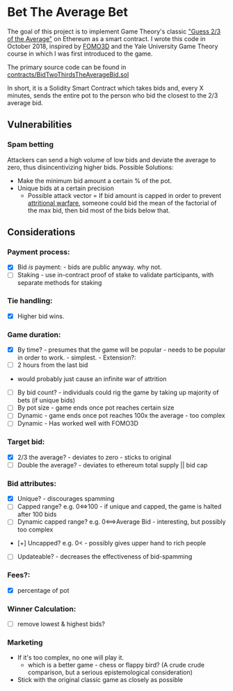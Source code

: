 # Bet The Average Bet 
The goal of this project is to implement Game Theory's classic ["Guess 2/3 of the Average"](https://en.wikipedia.org/wiki/Guess_2/3_of_the_average) on Ethereum as a smart contract. I wrote this code in October 2018, inspired by [FOMO3D](https://fomo3d.hostedwiki.co/pages/Fomo3D%20Explained) and the Yale University Game Theory course in which I was first introduced to the game.

The primary source code can be found in [contracts/BidTwoThirdsTheAverageBid.sol](https://github.com/mccallofthewild/bet-the-average-bet/blob/master/contracts/BidTwoThirdsTheAverageBid.sol)

In short, it is a Solidity Smart Contract which takes bids and, every X minutes, sends the entire pot to the person who bid the closest to the 2/3 average bid.

## Vulnerabilities
### Spam betting 
Attackers can send a high volume of low bids and deviate the average to zero, thus disincentivizing higher bids. 
Possible Solutions: 
* Make the minimum bid amount a certain % of the pot.
* Unique bids at a certain precision 
  * Possible attack vector = If bid amount is capped in order to prevent [attritional warfare](https://en.wikipedia.org/wiki/War_of_attrition_(game)), someone could bid the mean of the factorial of the max bid, then bid most of the bids below that.

## Considerations
### Payment process:
- [x] Bid _is_ payment: - bids are public anyway. why not.
- [ ] Staking -  use in-contract proof of stake to validate participants, with separate methods for staking 
### Tie handling:
- [x] Higher bid wins.
### Game duration:
- [x] By time? - presumes that the game will be popular - needs to be popular in order to work. - simplest. - Extension?:
- [ ] 2 hours from the last bid  
- would probably just cause an infinite war of attrition
- [ ] By bid count? - individuals could rig the game by taking up majority of bets (if unique bids)
- [ ] By pot size - game ends once pot reaches certain size
- [ ] Dynamic - game ends once pot reaches 100x the average - too complex
- [ ] Dynamic - Has worked well with FOMO3D
### Target bid:
- [x] 2/3 the average? - deviates to zero - sticks to original
- [ ] Double the average? - deviates to ethereum total supply || bid cap
### Bid attributes:
- [x] Unique? - discourages spamming
- [ ] Capped range? e.g. 0<=>100 - if unique and capped, the game is halted after 100 bids
- [ ] Dynamic capped range? e.g. 0<==>Average Bid - interesting, but possibly too complex
- [+] Uncapped? e.g. 0< - possibly gives upper hand to rich people
- [ ] Updateable? - decreases the effectiveness of bid-spamming
###  Fees?:
- [x] percentage of pot
###  Winner Calculation:
- [ ] remove lowest & highest bids?
### Marketing 
- If it's too complex, no one will play it.
  - which is a better game - chess or flappy bird? (A crude crude comparison, but a serious epistemological consideration)
- Stick with the original classic game as closely as possible

